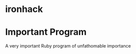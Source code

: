 # ironhack

Important Program
===================

A very important Ruby program of unfathomable importance